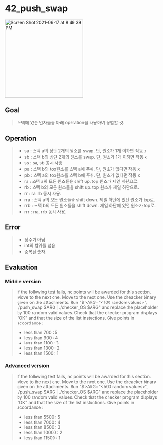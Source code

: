 # 42_push_swap

<img width="256" alt="Screen Shot 2021-06-17 at 8 49 39 PM" src="https://user-images.githubusercontent.com/69746967/122391066-99b50000-cfad-11eb-9c4a-09e8d6a4ae7d.png">

## Goal
> 스택에 있는 인자들을 아래 operation을 사용하여 정렬할 것.

## Operation
> - sa : 스택 a의 상단 2개의 원소를 swap. 단, 원소가 1개 이하면 작동 x
> - sb : 스택 b의 상단 2개의 원소를 swap. 단, 원소가 1개 이하면 작동 x
> - ss : sa, sb 동시 사용
> - pa : 스택 b의 top원소를 스택 a에 푸쉬. 단, 원소가 없다면 작동 x
> - pb : 스택 a의 top원소를 스택 b에 푸쉬. 단, 원소가 없다면 작동 x
> - ra : 스택 a의 모든 원소들을 shift up. top 원소가 제일 하단으로.
> - rb : 스택 b의 모든 원소들을 shift up. top 원소가 제일 하단으로.
> - rr : ra, rb 동시 사용.
> - rra : 스택 a의 모든 원소들을 shift down. 제일 하단에 있던 원소가 top로.
> - rrb : 스택 b의 모든 원소들을 shift down. 제일 하단에 있던 원소가 top로.
> - rrr : rra, rrb 동시 사용.
  
## Error
> - 정수가 아님
> - int의 범위를 넘음
> - 중복된 숫자.

## Evaluation
### Middle version
> If the following test fails, no points will be awarded for this section. Move to the next one. Move to the next one. Use the cheacker binary given on the attachments.
> Run "$>ARG="<100 random values>", ./push_swap $ARG | ./checker_OS $ARG" and replace the placeholder by 100 random valid values. Check that the checker program displays "OK" and that the size of the list instuctions.
> Give points in accordance :
> - less than 700 : 5
> - less than 900 : 4
> - less than 1100 : 3
> - less than 1300 : 2
> - less than 1500 : 1  

### Advanced version
> If the following test fails, no points will be awarded for this section. Move to the next one. Move to the next one. Use the cheacker binary given on the attachments.
> Run "$>ARG="<500 random values>", ./push_swap $ARG | ./checker_OS $ARG" and replace the placeholder by 100 random valid values. Check that the checker program displays "OK" and that the size of the list instuctions.
> Give points in accordance :
> - less than 5500 : 5
> - less than 7000 : 4
> - less than 8500 : 3
> - less than 10000 : 2
> - less than 11500 : 1  
